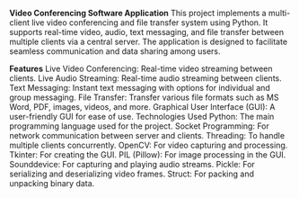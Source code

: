 **Video Conferencing Software Application**
This project implements a multi-client live video conferencing and file transfer system using Python. It supports real-time video, audio, text messaging, and file transfer between multiple clients via a central server. The application is designed to facilitate seamless communication and data sharing among users.

**Features**
Live Video Conferencing: Real-time video streaming between clients.
Live Audio Streaming: Real-time audio streaming between clients.
Text Messaging: Instant text messaging with options for individual and group messaging.
File Transfer: Transfer various file formats such as MS Word, PDF, images, videos, and more.
Graphical User Interface (GUI): A user-friendly GUI for ease of use.
Technologies Used
Python: The main programming language used for the project.
Socket Programming: For network communication between server and clients.
Threading: To handle multiple clients concurrently.
OpenCV: For video capturing and processing.
Tkinter: For creating the GUI.
PIL (Pillow): For image processing in the GUI.
Sounddevice: For capturing and playing audio streams.
Pickle: For serializing and deserializing video frames.
Struct: For packing and unpacking binary data.
